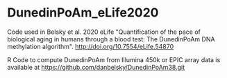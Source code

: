 # DunedinPoAm_eLife2020
Code used in Belsky et al. 2020 eLife "Quantification of the pace of biological aging in humans through a blood test: The DunedinPoAm DNA methylation algorithm". http://doi.org/10.7554/eLife.54870

R Code to compute DunedinPoAm from Illumina 450k or EPIC array data is available at https://github.com/danbelsky/DunedinPoAm38.git
